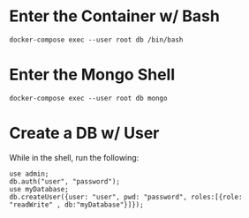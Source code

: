 # Enter the Container w/ Bash

`docker-compose exec --user root db /bin/bash`

# Enter the Mongo Shell

`docker-compose exec --user root db mongo`

# Create a DB w/ User

While in the shell, run the following:

```
use admin;
db.auth("user", "password");
use myDatabase;
db.createUser({user: "user", pwd: "password", roles:[{role: "readWrite" , db:"myDatabase"}]});
```
